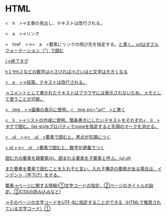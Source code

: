 # HTML
<　h　>→文章の見出し、テキストは改行される。

<　a　>→リンク
  
<　href　>→<　a　>要素にリンクの飛び先を指定する。<a href="url">と書く。urlはダブルクォーテーション（"）で囲む
  
/→終了タグ
  
h１やh２などの数字は小さければ小さいほど文字は大きくなる
  
<　p　>→段落、テキストは改行される。
  
<!-- -->→コメントとして書かれたテキストはブラウザには表示されないため、メモとして使うことが可能。
  
<　img　>→画像の表示に使用。<　img src="url"　>と書く
  
<　li　>→リストの作成に使用。箇条書きにしたいテキストをそれぞれ<　li　>タグで囲む。list-styleプロパティでnoneを指定すると先頭のマークを消せる。
  
<　ul　>→<　ul　>要素で囲むと、黒点が先頭につく
  
< ol >→<　ol　>要素で囲むと、数字が連番でつく
  
囲む方の要素を親要素(li)、囲まれる要素を子要素と呼ぶ。(ul,ol)
  
また要素を要素で囲むことを入れ子と言い、入れ子構造の要素がある場合は、インデント（字下げ）をする。

<head>要素→ページに関する情報(①文字コードの指定、②ページのタイトルの設定、③CSSの読み込みなど)
  
<meta charset="utf-8">→そのページの文字コードをUTF-8に指定することができる（HTMLで推奨されている文字コード）①
  
<title>→ページのタイトルを指定②
  
<link rel="stylesheet">→HTMLからCSSを読み込む。<link rel="stylesheet" href="stylesheet.css">のように、href属性で読み込むCSSファイルを指定する
  
<body>要素→実際に表示したい内容
  
<!DOCTYPE html>→HTMLのバージョンを宣言
  
<div>→要素をグループ化するために使用する
